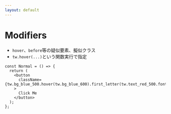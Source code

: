 ```yaml
---
layout: default
---
```


# Modifiers

- `hover`、`before`等の疑似要素、擬似クラス
- `tw.hover(...)`という関数実行で指定

```tsx
const Normal = () => {
  return (
    <button
      className={tw.bg_blue_500.hover(tw.bg_blue_600).first_letter(tw.text_red_500.font_bold)}
    >
      Click Me
    </button>
  );
};
```